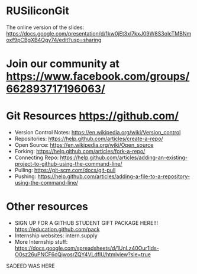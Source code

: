# RUSiliconGit

The online version of the slides: https://docs.google.com/presentation/d/1kw0jEt3xI7kxJ09W8S3oIcTMBNmoxf9pCBgXB4Qgy74/edit?usp=sharing


# Join our community at https://www.facebook.com/groups/662893717196063/
# Git Resources https://github.com/
  
* Version Control Notes: https://en.wikipedia.org/wiki/Version_control
* Repositories: https://help.github.com/articles/create-a-repo/
* Open Source: https://en.wikipedia.org/wiki/Open_source
* Forking: https://help.github.com/articles/fork-a-repo/
* Connecting Repo: https://help.github.com/articles/adding-an-existing-project-to-github-using-the-command-line/
* Pulling: https://git-scm.com/docs/git-pull
* Pushing: https://help.github.com/articles/adding-a-file-to-a-repository-using-the-command-line/


# Other resources

* SIGN UP FOR A GITHUB STUDENT GIFT PACKAGE HERE!!! https://education.github.com/pack
* Internship websites: intern.supply
* More Internship stuff: https://docs.google.com/spreadsheets/d/1UnLz40Our1Ids-O0sz26uPNCF6cQjwosrZQY4VLdflU/htmlview?sle=true

SADEED WAS HERE